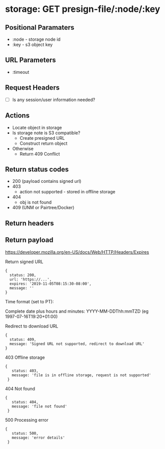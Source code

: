 # storage: GET presign-file/:node/:key

## Positional Paramaters
- :node - storage node id
- :key - s3 object key

## URL Parameters
- :timeout

## Request Headers

- [ ] Is any session/user information needed?

## Actions

- Locate object in storage
- Is storage note is S3 compatible?
  - Create presigned URL
  - Construct return object
- Otherwise
  - Return 409 Conflict


## Return status codes
- 200 (payload contains signed url)
- 403
  - action not supported - stored in offline storage
- 404
  - obj is not found
- 409 (UNM or Pairtree/Docker)

## Return headers

## Return payload

https://developer.mozilla.org/en-US/docs/Web/HTTP/Headers/Expires

Return signed URL
```
{
  status: 200,
  url: 'https://...',
  expires: '2019-11-05T08:15:30-08:00',
  message: ''
}
```

Time format (set to PT):

Complete date plus hours and minutes:
   YYYY-MM-DDThh:mmTZD (eg 1997-07-16T19:20+01:00)

Redirect to download URL
```
{
  status: 409,
  message: 'Signed URL not supported, redirect to download URL'
}
```


403 Offline storage
```
{
   status: 403,
   message: 'file is in offline storage, request is not supported'
 }
```

404 Not found
```
{
   status: 404,
   message: 'file not found'
 }
```

500 Processing error
```
{
   status: 500,
   message: 'error details'
 }
```
